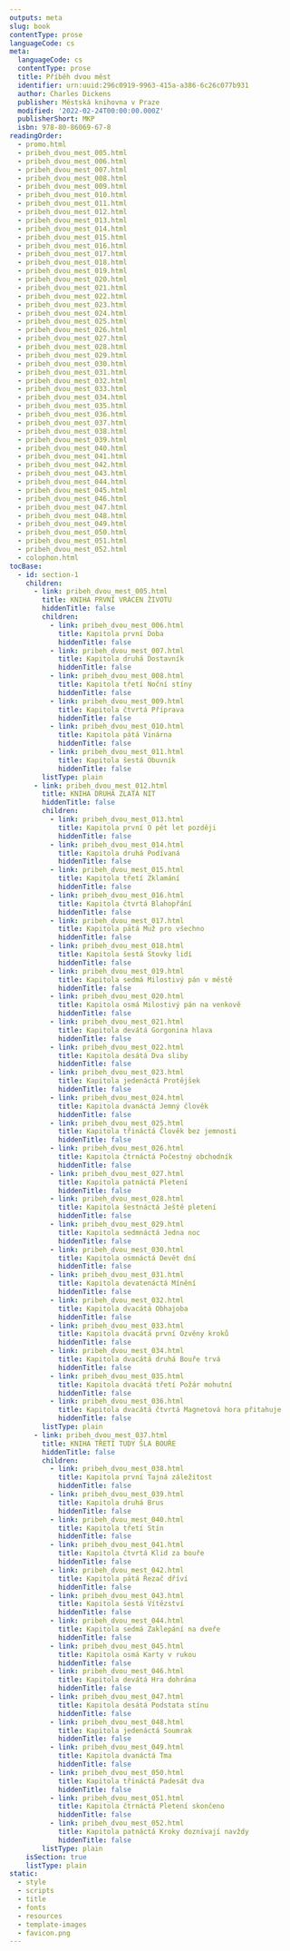 ```yaml
---
outputs: meta
slug: book
contentType: prose
languageCode: cs
meta:
  languageCode: cs
  contentType: prose
  title: Příběh dvou měst
  identifier: urn:uuid:296c0919-9963-415a-a386-6c26c077b931
  author: Charles Dickens
  publisher: Městská knihovna v Praze
  modified: '2022-02-24T00:00:00.000Z'
  publisherShort: MKP
  isbn: 978-80-86069-67-8
readingOrder:
  - promo.html
  - pribeh_dvou_mest_005.html
  - pribeh_dvou_mest_006.html
  - pribeh_dvou_mest_007.html
  - pribeh_dvou_mest_008.html
  - pribeh_dvou_mest_009.html
  - pribeh_dvou_mest_010.html
  - pribeh_dvou_mest_011.html
  - pribeh_dvou_mest_012.html
  - pribeh_dvou_mest_013.html
  - pribeh_dvou_mest_014.html
  - pribeh_dvou_mest_015.html
  - pribeh_dvou_mest_016.html
  - pribeh_dvou_mest_017.html
  - pribeh_dvou_mest_018.html
  - pribeh_dvou_mest_019.html
  - pribeh_dvou_mest_020.html
  - pribeh_dvou_mest_021.html
  - pribeh_dvou_mest_022.html
  - pribeh_dvou_mest_023.html
  - pribeh_dvou_mest_024.html
  - pribeh_dvou_mest_025.html
  - pribeh_dvou_mest_026.html
  - pribeh_dvou_mest_027.html
  - pribeh_dvou_mest_028.html
  - pribeh_dvou_mest_029.html
  - pribeh_dvou_mest_030.html
  - pribeh_dvou_mest_031.html
  - pribeh_dvou_mest_032.html
  - pribeh_dvou_mest_033.html
  - pribeh_dvou_mest_034.html
  - pribeh_dvou_mest_035.html
  - pribeh_dvou_mest_036.html
  - pribeh_dvou_mest_037.html
  - pribeh_dvou_mest_038.html
  - pribeh_dvou_mest_039.html
  - pribeh_dvou_mest_040.html
  - pribeh_dvou_mest_041.html
  - pribeh_dvou_mest_042.html
  - pribeh_dvou_mest_043.html
  - pribeh_dvou_mest_044.html
  - pribeh_dvou_mest_045.html
  - pribeh_dvou_mest_046.html
  - pribeh_dvou_mest_047.html
  - pribeh_dvou_mest_048.html
  - pribeh_dvou_mest_049.html
  - pribeh_dvou_mest_050.html
  - pribeh_dvou_mest_051.html
  - pribeh_dvou_mest_052.html
  - colophon.html
tocBase:
  - id: section-1
    children:
      - link: pribeh_dvou_mest_005.html
        title: KNIHA PRVNÍ VRÁCEN ŽIVOTU
        hiddenTitle: false
        children:
          - link: pribeh_dvou_mest_006.html
            title: Kapitola první Doba
            hiddenTitle: false
          - link: pribeh_dvou_mest_007.html
            title: Kapitola druhá Dostavník
            hiddenTitle: false
          - link: pribeh_dvou_mest_008.html
            title: Kapitola třetí Noční stíny
            hiddenTitle: false
          - link: pribeh_dvou_mest_009.html
            title: Kapitola čtvrtá Příprava
            hiddenTitle: false
          - link: pribeh_dvou_mest_010.html
            title: Kapitola pátá Vinárna
            hiddenTitle: false
          - link: pribeh_dvou_mest_011.html
            title: Kapitola šestá Obuvník
            hiddenTitle: false
        listType: plain
      - link: pribeh_dvou_mest_012.html
        title: KNIHA DRUHÁ ZLATÁ NIT
        hiddenTitle: false
        children:
          - link: pribeh_dvou_mest_013.html
            title: Kapitola první O pět let později
            hiddenTitle: false
          - link: pribeh_dvou_mest_014.html
            title: Kapitola druhá Podívaná
            hiddenTitle: false
          - link: pribeh_dvou_mest_015.html
            title: Kapitola třetí Zklamání
            hiddenTitle: false
          - link: pribeh_dvou_mest_016.html
            title: Kapitola čtvrtá Blahopřání
            hiddenTitle: false
          - link: pribeh_dvou_mest_017.html
            title: Kapitola pátá Muž pro všechno
            hiddenTitle: false
          - link: pribeh_dvou_mest_018.html
            title: Kapitola šestá Stovky lidí
            hiddenTitle: false
          - link: pribeh_dvou_mest_019.html
            title: Kapitola sedmá Milostivý pán v městě
            hiddenTitle: false
          - link: pribeh_dvou_mest_020.html
            title: Kapitola osmá Milostivý pán na venkově
            hiddenTitle: false
          - link: pribeh_dvou_mest_021.html
            title: Kapitola devátá Gorgonina hlava
            hiddenTitle: false
          - link: pribeh_dvou_mest_022.html
            title: Kapitola desátá Dva sliby
            hiddenTitle: false
          - link: pribeh_dvou_mest_023.html
            title: Kapitola jedenáctá Protějšek
            hiddenTitle: false
          - link: pribeh_dvou_mest_024.html
            title: Kapitola dvanáctá Jemný člověk
            hiddenTitle: false
          - link: pribeh_dvou_mest_025.html
            title: Kapitola třináctá Člověk bez jemnosti
            hiddenTitle: false
          - link: pribeh_dvou_mest_026.html
            title: Kapitola čtrnáctá Počestný obchodník
            hiddenTitle: false
          - link: pribeh_dvou_mest_027.html
            title: Kapitola patnáctá Pletení
            hiddenTitle: false
          - link: pribeh_dvou_mest_028.html
            title: Kapitola šestnáctá Ještě pletení
            hiddenTitle: false
          - link: pribeh_dvou_mest_029.html
            title: Kapitola sedmnáctá Jedna noc
            hiddenTitle: false
          - link: pribeh_dvou_mest_030.html
            title: Kapitola osmnáctá Devět dní
            hiddenTitle: false
          - link: pribeh_dvou_mest_031.html
            title: Kapitola devatenáctá Mínění
            hiddenTitle: false
          - link: pribeh_dvou_mest_032.html
            title: Kapitola dvacátá Obhajoba
            hiddenTitle: false
          - link: pribeh_dvou_mest_033.html
            title: Kapitola dvacátá první Ozvěny kroků
            hiddenTitle: false
          - link: pribeh_dvou_mest_034.html
            title: Kapitola dvacátá druhá Bouře trvá
            hiddenTitle: false
          - link: pribeh_dvou_mest_035.html
            title: Kapitola dvacátá třetí Požár mohutní
            hiddenTitle: false
          - link: pribeh_dvou_mest_036.html
            title: Kapitola dvacátá čtvrtá Magnetová hora přitahuje
            hiddenTitle: false
        listType: plain
      - link: pribeh_dvou_mest_037.html
        title: KNIHA TŘETÍ TUDY ŠLA BOUŘE
        hiddenTitle: false
        children:
          - link: pribeh_dvou_mest_038.html
            title: Kapitola první Tajná záležitost
            hiddenTitle: false
          - link: pribeh_dvou_mest_039.html
            title: Kapitola druhá Brus
            hiddenTitle: false
          - link: pribeh_dvou_mest_040.html
            title: Kapitola třetí Stín
            hiddenTitle: false
          - link: pribeh_dvou_mest_041.html
            title: Kapitola čtvrtá Klid za bouře
            hiddenTitle: false
          - link: pribeh_dvou_mest_042.html
            title: Kapitola pátá Řezač dříví
            hiddenTitle: false
          - link: pribeh_dvou_mest_043.html
            title: Kapitola šestá Vítězství
            hiddenTitle: false
          - link: pribeh_dvou_mest_044.html
            title: Kapitola sedmá Zaklepání na dveře
            hiddenTitle: false
          - link: pribeh_dvou_mest_045.html
            title: Kapitola osmá Karty v rukou
            hiddenTitle: false
          - link: pribeh_dvou_mest_046.html
            title: Kapitola devátá Hra dohrána
            hiddenTitle: false
          - link: pribeh_dvou_mest_047.html
            title: Kapitola desátá Podstata stínu
            hiddenTitle: false
          - link: pribeh_dvou_mest_048.html
            title: Kapitola jedenáctá Soumrak
            hiddenTitle: false
          - link: pribeh_dvou_mest_049.html
            title: Kapitola dvanáctá Tma
            hiddenTitle: false
          - link: pribeh_dvou_mest_050.html
            title: Kapitola třináctá Padesát dva
            hiddenTitle: false
          - link: pribeh_dvou_mest_051.html
            title: Kapitola čtrnáctá Pletení skončeno
            hiddenTitle: false
          - link: pribeh_dvou_mest_052.html
            title: Kapitola patnáctá Kroky doznívají navždy
            hiddenTitle: false
        listType: plain
    isSection: true
    listType: plain
static:
  - style
  - scripts
  - title
  - fonts
  - resources
  - template-images
  - favicon.png
---
```

